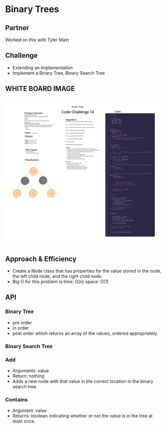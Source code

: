 # Binary Trees

## Partner

Worked on this with Tyler Main

## Challenge

- Extending an Implementation
- Implement a Binary Tree, Binary Search Tree

## WHITE BOARD IMAGE

![WHITE BOARD](./img/Code%20Challenge%2014%20K-ary-tree.png)

## Approach & Efficiency

- Create a Node class that has properties for the value stored in the node, the left child node, and the right child node.
- Big O for this problem is time: O(n) space: O(1)

## API

### Binary Tree

- pre order
- in order
- post order which returns an array of the values, ordered appropriately.

### Binary Search Tree

### Add

- Arguments: value
- Return: nothing
- Adds a new node with that value in the correct location in the binary search tree.

### Contains

- Argument: value
- Returns: boolean indicating whether or not the value is in the tree at least once.
